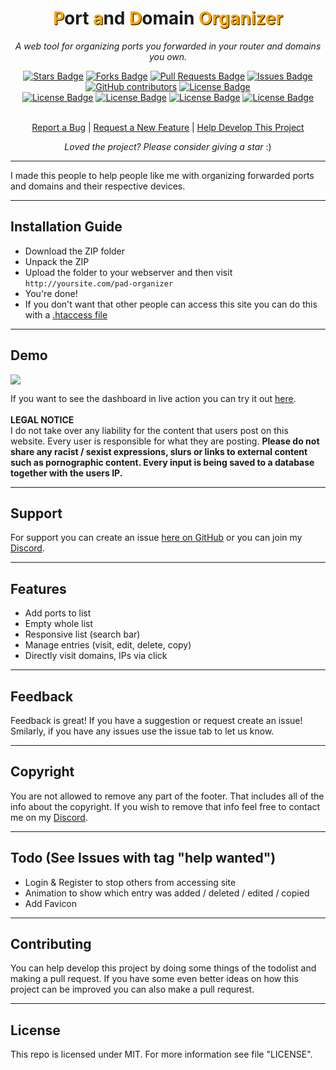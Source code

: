 <h1 align="center"><span style="color: orange; text-shadow: 1px 1px black">P</span>ort <span style="color: orange; text-shadow: 1px 1px black">a</span>nd <span style="color: orange; text-shadow: 1px 1px black">D</span>omain <span style="color: orange; text-shadow: 1px 1px black">Organizer</span></h1>
<p align="center"><i>A web tool for organizing ports you forwarded in your router and domains you own.</i></p>
<div align="center">
  <a href="https://github.com/roo7k1d/pad-organizer/stargazers"><img src="https://img.shields.io/github/stars/roo7k1d/pad-organizer?color=yellow" alt="Stars Badge"/></a>
<a href="https://github.com/roo7k1d/pad-organizer/network/members"><img src="https://img.shields.io/github/forks/roo7k1d/pad-organizer?color=orange" alt="Forks Badge"/></a>
<a href="https://github.com/roo7k1d/pad-organizer/pulls"><img src="https://img.shields.io/github/issues-pr/roo7k1d/pad-organizer" alt="Pull Requests Badge"/></a>
<a href="https://github.com/roo7k1d/pad-organizer/issues"><img src="https://img.shields.io/github/issues/roo7k1d/pad-organizer" alt="Issues Badge"/></a>
<a href="https://github.com/roo7k1d/pad-organizer/graphs/contributors"><img alt="GitHub contributors" src="https://img.shields.io/github/contributors/roo7k1d/pad-organizer?color=2b9348"></a>
<a href="https://github.com/roo7k1d/pad-organizer/blob/master/LICENSE"><img src="https://img.shields.io/github/license/roo7k1d/pad-organizer?color=2b9348" alt="License Badge"/></a>
<br>
<a href="https://github.com/roo7k1d/pad-organizer/"><img src="https://img.shields.io/github/repo-size/roo7k1d/pad-organizer?color=important" alt="License Badge"/></a>
<a href="https://github.com/roo7k1d/pad-organizer/"><img src="https://img.shields.io/tokei/lines/github/roo7k1d/pad-organizer?color=yellowgreen" alt="License Badge"/></a>
<a href="https://github.com/roo7k1d/pad-organizer/releases"><img src="https://img.shields.io/github/v/release/roo7k1d/pad-organizer?color=success" alt="License Badge"/></a>
<a href="https://github.com/roo7k1d/pad-organizer/commits"><img src="https://img.shields.io/github/last-commit/roo7k1d/pad-organizer" alt="License Badge"/></a>
</div>
<br>
<p align="center"><a href="https://github.com/roo7k1d/pad-organizer/issues">Report a Bug</a> | <a href="https://github.com/roo7k1d/pad-organizer/issues">Request a New Feature</a> | <a href="https://github.com/roo7k1d/pad-organizer/pulls">Help Develop This Project</a></p>
<p align="center"><i>Loved the project? Please consider giving a star</i> :)</p>
<hr>
I made this people to help people like me with organizing forwarded ports and domains and their respective devices.

<hr>

## Installation Guide
- Download the ZIP folder
- Unpack the ZIP
- Upload the folder to your webserver and then visit `http://yoursite.com/pad-organizer`
- You're done!
- If you don't want that other people can access this site you can do this with a [.htaccess file](https://help.dreamhost.com/hc/en-us/articles/216363187-Password-protecting-your-site-with-an-htaccess-file)

<hr>

## Demo
<img src="https://camo.githubusercontent.com/778ebc7baff08c780c45c11619d0bae26901cf3b337653f82adf8eb4fbf0daa0/68747470733a2f2f692e696d6775722e636f6d2f59337a566b4b502e706e67">

If you want to see the dashboard in live action you can try it out [here](https://rootk1d.xyz/pad-demo).
<br>
<br>
<b>LEGAL NOTICE</b>
<br>
I do not take over any liability for the content that users post on this website. Every user is responsible for what they are posting. <b>Please do not share any racist / sexist expressions, slurs or links to external content such as pornographic content. Every input is being saved to a database together with the users IP.</b>

<hr>

## Support
For support you can create an issue [here on GitHub](https://github.com/rootk1d/pad-demo/issues) or you can join my [Discord](https://discord.gg/QQaWvMkFbs).

<hr>

## Features
- Add ports to list
- Empty whole list
- Responsive list (search bar)
- Manage entries (visit, edit, delete, copy)
- Directly visit domains, IPs via click

<hr>

## Feedback
Feedback is great! If you have a suggestion or request create an issue! Smilarly, if you have any issues use the issue tab to let us know.

<hr>

## Copyright
You are not allowed to remove any part of the footer. That includes all of the info about the copyright. If you wish to remove that info feel free to contact me on my [Discord](https://discord.gg/QQaWvMkFbs).

<hr>

## Todo (See Issues with tag "help wanted")
- Login & Register to stop others from accessing site
- Animation to show which entry was added / deleted / edited / copied
- Add Favicon

<hr>

## Contributing
You can help develop this project by doing some things of the todolist and making a pull request. If you have some even better ideas on how this project can be improved you can also make a pull requrest.

<hr>

## License
This repo is licensed under MIT. For more information see file "LICENSE".
